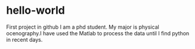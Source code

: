 # hello-world
First project in github
I am a phd student. My major is physical ocenography.I have used the Matlab to process the data until I find python in recent days.
